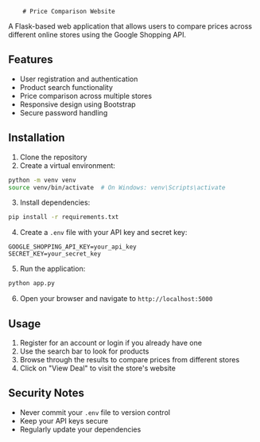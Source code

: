         # Price Comparison Website

A Flask-based web application that allows users to compare prices across different online stores using the Google Shopping API.

## Features

- User registration and authentication
- Product search functionality
- Price comparison across multiple stores
- Responsive design using Bootstrap
- Secure password handling

## Installation

1. Clone the repository
2. Create a virtual environment:
```bash
python -m venv venv
source venv/bin/activate  # On Windows: venv\Scripts\activate
```

3. Install dependencies:
```bash
pip install -r requirements.txt
```

4. Create a `.env` file with your API key and secret key:
```
GOOGLE_SHOPPING_API_KEY=your_api_key
SECRET_KEY=your_secret_key
```

5. Run the application:
```bash
python app.py
```

6. Open your browser and navigate to `http://localhost:5000`

## Usage

1. Register for an account or login if you already have one
2. Use the search bar to look for products
3. Browse through the results to compare prices from different stores
4. Click on "View Deal" to visit the store's website

## Security Notes

- Never commit your `.env` file to version control
- Keep your API keys secure
- Regularly update your dependencies
